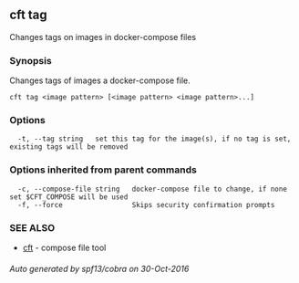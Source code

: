 ## cft tag

Changes tags on images in docker-compose files

### Synopsis


Changes tags of images a docker-compose file. 

```
cft tag <image pattern> [<image pattern> <image pattern>...]
```

### Options

```
  -t, --tag string   set this tag for the image(s), if no tag is set, existing tags will be removed
```

### Options inherited from parent commands

```
  -c, --compose-file string   docker-compose file to change, if none set $CFT_COMPOSE will be used
  -f, --force                 Skips security confirmation prompts
```

### SEE ALSO
* [cft](cft.md)	 - compose file tool

###### Auto generated by spf13/cobra on 30-Oct-2016
